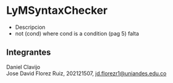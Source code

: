 # LyMSyntaxChecker
* Descripcion
*  not (cond) where cond is a condition (pag 5) falta
## Integrantes
Daniel Clavijo <br />
Jose David Florez Ruiz, 202121507, jd.florezr1@uniandes.edu.co <br />
